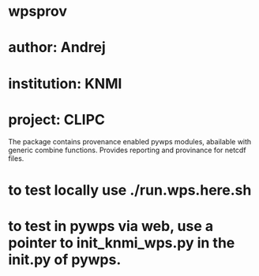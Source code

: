 # wpsprov
# author: Andrej
# institution: KNMI
# project: CLIPC

The package contains provenance enabled pywps modules, abailable with generic combine functions. Provides reporting and provinance for netcdf files.



# to test locally use ./run.wps.here.sh

# to test in pywps via web, use a pointer to init_knmi_wps.py in the __init__.py of pywps.

